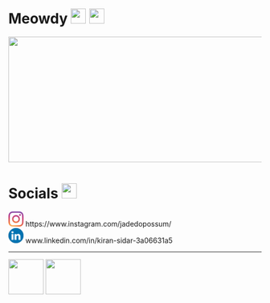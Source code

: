 # Meowdy <img src  = "https://github.com/ray-sid/ray-sid/blob/main/images/sad-apple.gif" height = "30" width = "30"> <img src  = "https://github.com/ray-sid/ray-sid/blob/main/images/nemci-pepega-adrian.gif" height = "30" width = "30">

<div align = "center">
  <img src ="https://github.com/ray-sid/ray-sid/blob/main/images/catto.gif" height = "250" width = "600">
</div>

# Socials <img src  = "https://github.com/ray-sid/ray-sid/blob/main/images/peepo.gif" height = "30" width = "30">
<div>
    <div><img src  = "images/clipart256843.png" height = "30" width = "30"> https://www.instagram.com/jadedopossum/ </div>
    <div><img src  = "images/clipart83764.png" height = "30" width = "30" > www.linkedin.com/in/kiran-sidar-3a06631a5  </div> 
</div>

___

<img src  = "https://github.com/ray-sid/ray-sid/blob/main/images/doge-type.gif" height = "70" width = "70" align = "top"> <img src  = "https://github.com/ray-sid/ray-sid/blob/main/images/hiding-under-covers-tired.gif" height = "70" width = "70">

